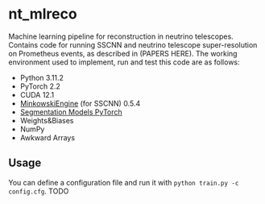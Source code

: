 # nt_mlreco
Machine learning pipeline for reconstruction in neutrino telescopes. Contains code for running SSCNN and neutrino telescope super-resolution on Prometheus events, as described in (PAPERS HERE). The working environment used to implement, run and test this code are as follows:

- Python 3.11.2
- PyTorch 2.2
- CUDA 12.1
- [MinkowskiEngine](https://github.com/NVIDIA/MinkowskiEngine) (for SSCNN) 0.5.4
- [Segmentation Models PyTorch](https://github.com/qubvel-org/segmentation_models.pytorch)
- Weights&Biases
- NumPy
- Awkward Arrays

## Usage

You can define a configuration file and run it with `python train.py -c config.cfg`.
TODO
